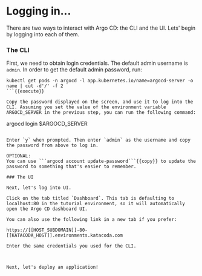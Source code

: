 # Logging in...

There are two ways to interact with Argo CD: the CLI and the UI. Lets' begin by logging into each of them.

### The CLI

First, we need to obtain login credentials. The default admin username is `admin`. In order to get the default admin password, run:
```
kubectl get pods -n argocd -l app.kubernetes.io/name=argocd-server -o name | cut -d'/' -f 2
```{{execute}}

Copy the password displayed on the screen, and use it to log into the CLI. Assuming you set the value of the environment variable ARGOCD_SERVER in the previous step, you can run the following command:
```
argocd login $ARGOCD_SERVER
```{{execute}}

Enter `y` when prompted. Then enter `admin` as the username and copy the password from above to log in.

OPTIONAL:
You can use ```argocd account update-password```{{copy}} to update the password to something that's easier to remember.

### The UI

Next, let's log into UI.

Click on the tab titled `Dashboard`. This tab is defaulting to localhost:80 in the tutorial environment, so it will automatically open the Argo CD dashboard UI.

You can also use the following link in a new tab if you prefer:

https://[[HOST_SUBDOMAIN]]-80-[[KATACODA_HOST]].environments.katacoda.com

Enter the same credentials you used for the CLI.



Next, let's deploy an application!